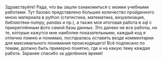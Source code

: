 Здравствуйте! Рада, что вы зашли ознакомиться с моими учебными работами. Тут базово представлено большее количество пройденного мною материала в python (статистика, математика, визуализация, библиотеки numpy, pandas и пр.), 
а также моя итоговая работа в sql с прикреплённым фото самой базы данных.
Это далеко не все работы, но те, которые кажутся мне наиболее показательными, каждый код я отлично помню и понимаю, постаралась оставить везде комментарии 
для максимального понимания происходящего!
Всё подписано по темам, должно быть примерно понятно, где и на какую тему каждая работа. Заранее спасибо за уделённое время!
